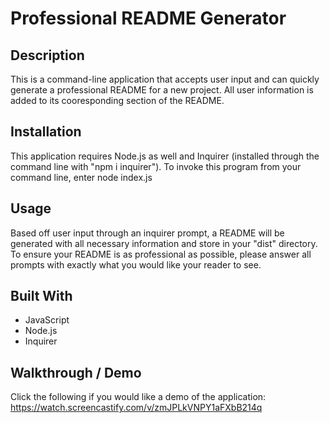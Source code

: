 # Professional README Generator

## Description
This is a command-line application that accepts user input and can quickly generate a professional README for a new project. All user information is added to its cooresponding section of the README.

## Installation
This application requires Node.js as well and Inquirer (installed through the command line with "npm i inquirer"). To invoke this program from your command line, enter node index.js 

## Usage
Based off user input through an inquirer prompt, a README will be generated with all necessary information and store in your "dist" directory. To ensure your README is as professional as possible, please answer all prompts with exactly what you would like your reader to see.

## Built With
* JavaScript
* Node.js
* Inquirer

## Walkthrough / Demo
Click the following if you would like a demo of the application: 
https://watch.screencastify.com/v/zmJPLkVNPY1aFXbB214q